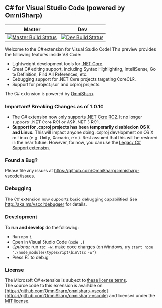 ## C# for Visual Studio Code (powered by OmniSharp)

|Master|Dev|
|:--:|:--:|
|[![Master Build Status](https://travis-ci.org/OmniSharp/omnisharp-vscode.svg?branch=master)](https://travis-ci.org/OmniSharp/omnisharp-vscode)|[![Dev Build Status](https://travis-ci.org/OmniSharp/omnisharp-vscode.svg?branch=dev)](https://travis-ci.org/OmniSharp/omnisharp-vscode)|

Welcome to the C# extension for Visual Studio Code! This preview provides the following features inside VS Code:

* Lightweight development tools for [.NET Core](https://dotnet.github.io).
* Great C# editing support, including Syntax Highlighting, IntelliSense, Go to Definition, Find All References, etc.
* Debugging support for .NET Core projects targeting CoreCLR.
* Support for project.json and csproj projects.

The C# extension is powered by [OmniSharp](https://github.com/OmniSharp/omnisharp-roslyn).

### **Important!** Breaking Changes as of 1.0.10

* The C# extension now only supports [.NET Core RC2](https://blogs.msdn.microsoft.com/dotnet/2016/05/16/announcing-net-core-rc2/). It no longer supports .NET Core RC1 or ASP .NET 5 RC1.
* **Support for .csproj projects has been temporarily disabled on OS X and Linux.** This will impact anyone doing .csproj development on OS X or Linux (e.g. Unity, Xamarin, etc.). Rest assured that this will be restored in the near future. However, for now, you can use the [Legacy C# Support extension](https://marketplace.visualstudio.com/items?itemName=ms-vscode.omnisharp).

### Found a Bug?
Please file any issues at https://github.com/OmniSharp/omnisharp-vscode/issues.

### Debugging
The C# extension now supports basic debugging capabilities! See http://aka.ms/vscclrdebugger for details.

### Development
To **run and develop** do the following:

* Run `npm i`
* Open in Visual Studio Code (`code .`)
* *Optional:* run `tsc -w`, make code changes (on Windows, try `start node ".\node_modules\typescript\bin\tsc -w"`)
* Press F5 to debug

### License
The Microsoft C# extension is subject to [these license terms](RuntimeLicenses/license.txt).  
The source code to this extension is available on [https://github.com/OmniSharp/omnisharp-vscode](https://github.com/OmniSharp/omnisharp-vscode) and licensed under the [MIT license](LICENSE.txt).  
